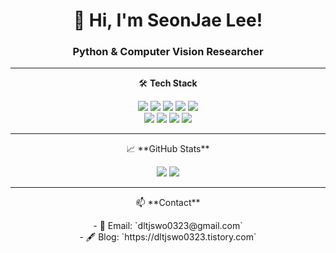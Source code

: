 <h1 align="center">👋 Hi, I'm SeonJae Lee!</h1>
<h3 align="center">Python & Computer Vision Researcher</h3>



---
<p align="center">
🛠️ <strong>Tech Stack</strong>
</p>

<p align="center">
  <img src="https://img.shields.io/badge/Python-3776AB?style=for-the-badge&logo=python&logoColor=white"/>
  <img src="https://img.shields.io/badge/C%23-239120?style=for-the-badge&logo=c-sharp&logoColor=white"/>
  <img src="https://img.shields.io/badge/Unity-000000?style=for-the-badge&logo=unity&logoColor=white"/>
  <img src="https://img.shields.io/badge/FastAPI-009688?style=for-the-badge&logo=fastapi&logoColor=white"/>
  <img src="https://img.shields.io/badge/OpenCV-5C3EE8?style=for-the-badge&logo=opencv&logoColor=white"/>
  <br/>
  <img src="https://img.shields.io/badge/Computer%20Vision-4A4A4A?style=for-the-badge"/>
  <!--<img src="https://img.shields.io/badge/HTML5-E34F26?style=for-the-badge&logo=html5&logoColor=white"/> -->
  <img src="https://img.shields.io/badge/Conda-44A833?style=for-the-badge&logo=anaconda&logoColor=white"/>
  <img src="https://img.shields.io/badge/GitHub-181717?style=for-the-badge&logo=github&logoColor=white"/>
  <img src="https://img.shields.io/badge/Git-F05032?style=for-the-badge&logo=git&logoColor=white"/>
</p>

---

<p align="center">
📈 **GitHub Stats**
</p>

<p align="center">
<img src="https://github-readme-stats.vercel.app/api?username=leesun04&show_icons=true&theme=light&count_private=true" />
<img src="https://github-readme-stats.vercel.app/api/top-langs/?username=leesun04&layout=compact&theme=light" />
</p>

<!--
<p align="center">
🏆 **Achievements**
</p>

<p align="center">
  <img src="https://github-profile-trophy.vercel.app/?username=leesun04&theme=darkhub&margin-w=15&no-frame=true" />
</p>
-->

---

<p align="center">
📫 **Contact**
</p>
<p align="center">
- 📧 Email: `dltjswo0323@gmail.com` 
    <br/>
<!-- 🖋️ Blog / Portfolio: `https://dltjswo0323.tistory.com` -->
- 🖋️ Blog: `https://dltjswo0323.tistory.com` 

</p>

